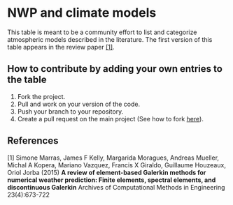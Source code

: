 # NWP and climate models

This table is meant to be a community effort to list and categorize atmospheric models described in the literature. 
The first version of this table appears in the review paper [[1]](#1).

## How to contribute by adding your own entries to the table
1. Fork the project.
2. Pull and work on your version of the code.
3. Push your branch to your repository.
4. Create a pull request on the main project (See how to fork [here](https://docs.github.com/en/free-pro-team@latest/github/getting-started-with-github/fork-a-repo)).

## References
<a id="1">[1]</a> 
Simone Marras, James F Kelly, Margarida Moragues, Andreas Mueller, Michal A Kopera, Mariano Vazquez, Francis X Giraldo, Guillaume Houzeaux, Oriol Jorba (2015) 
**A review of element-based Galerkin methods for numerical weather prediction: Finite elements, spectral elements, and discontinuous Galerkin**
Archives of Computational Methods in Engineering 23(4):673-722
